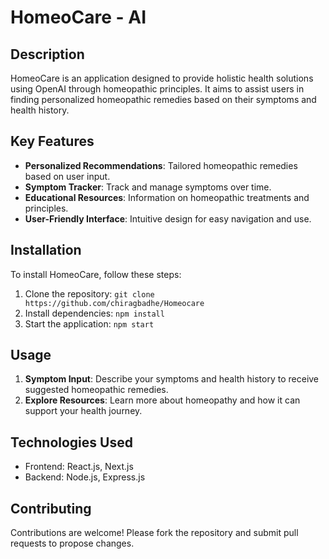 # HomeoCare - AI

## Description

HomeoCare is an application designed to provide holistic health solutions using OpenAI through homeopathic principles. It aims to assist users in finding personalized homeopathic remedies based on their symptoms and health history.

## Key Features

- **Personalized Recommendations**: Tailored homeopathic remedies based on user input.
- **Symptom Tracker**: Track and manage symptoms over time.
- **Educational Resources**: Information on homeopathic treatments and principles.
- **User-Friendly Interface**: Intuitive design for easy navigation and use.

## Installation

To install HomeoCare, follow these steps:

1. Clone the repository: `git clone https://github.com/chiragbadhe/Homeocare`
2. Install dependencies: `npm install`
3. Start the application: `npm start`

## Usage

1. **Symptom Input**: Describe your symptoms and health history to receive suggested homeopathic remedies.
2. **Explore Resources**: Learn more about homeopathy and how it can support your health journey.

## Technologies Used

- Frontend: React.js, Next.js
- Backend: Node.js, Express.js

## Contributing

Contributions are welcome! Please fork the repository and submit pull requests to propose changes.
